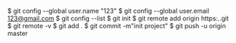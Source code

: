 $ git config --global user.name "123"
$ git config --global user.email 123@gmail.com
$ git config --list
$ git init
$ git remote add origin https:..git
$ git remote -v
$ git add .
$ git commit -m"init project"
$ git push -u origin master
